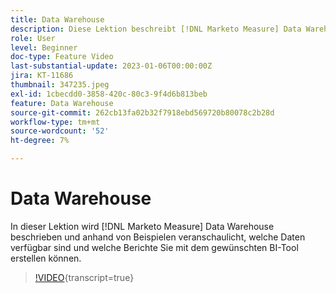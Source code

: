 ```yaml
---
title: Data Warehouse
description: Diese Lektion beschreibt [!DNL Marketo Measure] Data Warehouse und enthält Beispiele, die veranschaulichen, welche Daten verfügbar sind und welche Berichte Sie mit Ihrem BI-Tool Ihrer Wahl erstellen können.
role: User
level: Beginner
doc-type: Feature Video
last-substantial-update: 2023-01-06T00:00:00Z
jira: KT-11686
thumbnail: 347235.jpeg
exl-id: 1cbecdd0-3858-420c-80c3-9f4d6b813beb
feature: Data Warehouse
source-git-commit: 262cb13fa02b32f7918ebd569720b80078c2b28d
workflow-type: tm+mt
source-wordcount: '52'
ht-degree: 7%

---
```


# Data Warehouse

In dieser Lektion wird [!DNL Marketo Measure] Data Warehouse beschrieben und anhand von Beispielen veranschaulicht, welche Daten verfügbar sind und welche Berichte Sie mit dem gewünschten BI-Tool erstellen können.

>[!VIDEO](https://video.tv.adobe.com/v/347235/?learn=on){transcript=true}
